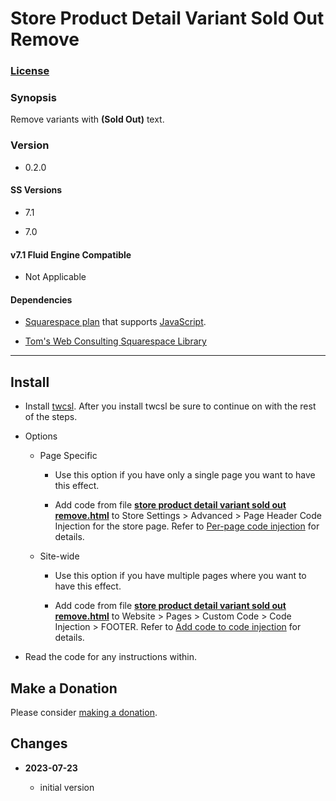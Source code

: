 # Store Product Detail Variant Sold Out Remove

### [License][1]

### Synopsis

Remove variants with **(Sold Out)** text.

### Version

  * 0.2.0

#### SS Versions

  * 7.1
  
  * 7.0

#### v7.1 Fluid Engine Compatible

  * Not Applicable

#### Dependencies

  * [Squarespace plan][2] that supports [JavaScript][3].
  
  * [Tom's Web Consulting Squarespace Library][4]

---

## Install

* Install [twcsl][4]. After you install twcsl be sure to continue on with the
  rest of the steps.
  
* Options

  * Page Specific
  
    * Use this option if you have only a single page you want to have this
      effect.
      
    * Add code from file **[store product detail variant sold out
      remove.html][5]** to Store Settings > Advanced > Page Header Code
      Injection for the store page. Refer to [Per-page code injection][6] for
      details.
      
  * Site-wide
  
    * Use this option if you have multiple pages where you want to have this
      effect.
      
    * Add code from file **[store product detail variant sold out
      remove.html][5]** to Website > Pages > Custom Code > Code Injection >
      FOOTER. Refer to [Add code to code injection][7] for details.
      
* Read the code for any instructions within.

## Make a Donation

Please consider [making a donation][8].

## Changes

<!-- * **2023-07-03**

  * make font and markers larger on mobile
  * fix some spacing issues on mobile
  * bumped version to 0.1.1
  -->
* **2023-07-23**

  * initial version

[1]: https://github.com/tomsWebConsulting/twcsl/blob/main/LICENSE.txt#L1
[2]: https://www.squarespace.com/pricing
[3]: https://en.wikipedia.org/wiki/JavaScript
[4]: https://github.com/tomsWebConsulting/twcsl#twcsljs
[5]: store%20product%20detail%20variant%20sold%20out%20remove.html#L1
[6]: https://support.squarespace.com/hc/en-us/articles/205815908-Using-code-injection#toc-per-page-code-injection
[7]: https://support.squarespace.com/hc/en-us/articles/205815908-Using-code-injection#toc-add-code-to-code-injection
[8]: https://github.com/tomsWebConsulting/twcsl#make-a-donation
